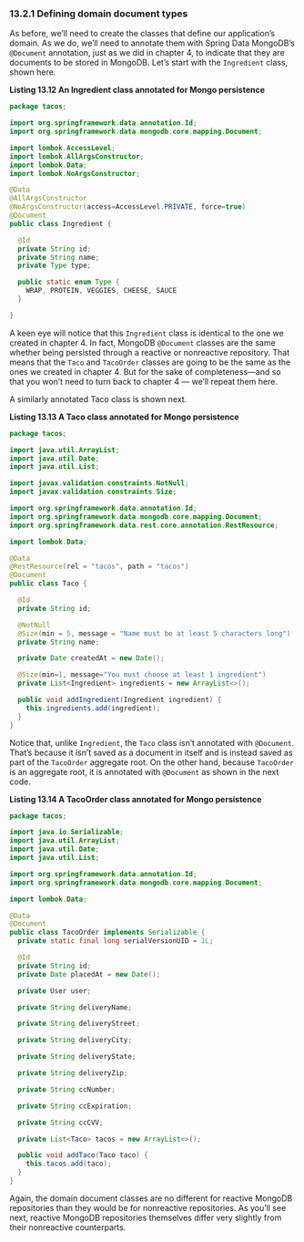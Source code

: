 ### 13.2.1 Defining domain document types

As before, we’ll need to create the classes that define our application’s domain. As we do, we’ll need to annotate them with Spring Data MongoDB’s `@Document` annotation, just as we did in chapter 4, to indicate that they are documents to be stored in MongoDB. Let’s start with the `Ingredient` class, shown here.

**Listing 13.12 An Ingredient class annotated for Mongo persistence**

```java
package tacos;

import org.springframework.data.annotation.Id;
import org.springframework.data.mongodb.core.mapping.Document;

import lombok.AccessLevel;
import lombok.AllArgsConstructor;
import lombok.Data;
import lombok.NoArgsConstructor;

@Data
@AllArgsConstructor
@NoArgsConstructor(access=AccessLevel.PRIVATE, force=true)
@Document
public class Ingredient {

  @Id
  private String id;
  private String name;
  private Type type;

  public static enum Type {
    WRAP, PROTEIN, VEGGIES, CHEESE, SAUCE
  }

}
```

A keen eye will notice that this `Ingredient` class is identical to the one we created in chapter 4. In fact, MongoDB `@Document` classes are the same whether being persisted through a reactive or nonreactive repository. That means that the `Taco` and `TacoOrder` classes are going to be the same as the ones we created in chapter 4. But for the sake of completeness—and so that you won’t need to turn back to chapter 4 — we’ll repeat them here.

A similarly annotated Taco class is shown next.

**Listing 13.13 A Taco class annotated for Mongo persistence**

```java
package tacos;

import java.util.ArrayList;
import java.util.Date;
import java.util.List;

import javax.validation.constraints.NotNull;
import javax.validation.constraints.Size;

import org.springframework.data.annotation.Id;
import org.springframework.data.mongodb.core.mapping.Document;
import org.springframework.data.rest.core.annotation.RestResource;

import lombok.Data;

@Data
@RestResource(rel = "tacos", path = "tacos")
@Document
public class Taco {

  @Id
  private String id;

  @NotNull
  @Size(min = 5, message = "Name must be at least 5 characters long")
  private String name;

  private Date createdAt = new Date();

  @Size(min=1, message="You must choose at least 1 ingredient")
  private List<Ingredient> ingredients = new ArrayList<>();

  public void addIngredient(Ingredient ingredient) {
    this.ingredients.add(ingredient);
  }
}

```

Notice that, unlike `Ingredient`, the `Taco` class isn’t annotated with `@Document`. That’s because it isn’t saved as a document in itself and is instead saved as part of the `TacoOrder` aggregate root. On the other hand, because `TacoOrder` is an aggregate root, it is annotated with `@Document` as shown in the next code.

**Listing 13.14 A TacoOrder class annotated for Mongo persistence**

```java
package tacos;

import java.io.Serializable;
import java.util.ArrayList;
import java.util.Date;
import java.util.List;

import org.springframework.data.annotation.Id;
import org.springframework.data.mongodb.core.mapping.Document;

import lombok.Data;

@Data
@Document
public class TacoOrder implements Serializable {
  private static final long serialVersionUID = 1L;

  @Id
  private String id;
  private Date placedAt = new Date();

  private User user;

  private String deliveryName;

  private String deliveryStreet;

  private String deliveryCity;

  private String deliveryState;

  private String deliveryZip;

  private String ccNumber;

  private String ccExpiration;

  private String ccCVV;

  private List<Taco> tacos = new ArrayList<>();

  public void addTaco(Taco taco) {
    this.tacos.add(taco);
  }
}
```

Again, the domain document classes are no different for reactive MongoDB repositories than they would be for nonreactive repositories. As you’ll see next, reactive MongoDB repositories themselves differ very slightly from their nonreactive counterparts.

